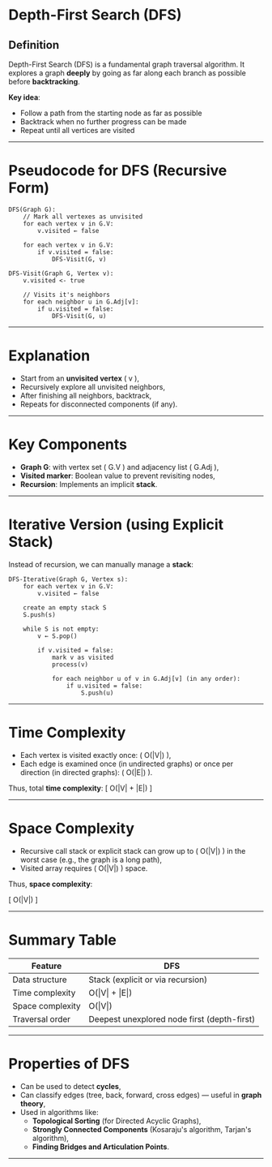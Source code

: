 # Depth-First Search (DFS)

## Definition

Depth-First Search (DFS) is a fundamental graph traversal algorithm.
It explores a graph **deeply** by going as far along each branch as possible before **backtracking**.

**Key idea**:  
- Follow a path from the starting node as far as possible
- Backtrack when no further progress can be made
- Repeat until all vertices are visited

---

# Pseudocode for DFS (Recursive Form)

```
DFS(Graph G):
    // Mark all vertexes as unvisited
    for each vertex v in G.V:
        v.visited ← false

    for each vertex v in G.V:
        if v.visited = false:
            DFS-Visit(G, v)

DFS-Visit(Graph G, Vertex v):
    v.visited <- true

    // Visits it's neighbors
    for each neighbor u in G.Adj[v]:
        if u.visited = false:
            DFS-Visit(G, u)
```

---

# Explanation

- Start from an **unvisited vertex** \( v \),
- Recursively explore all unvisited neighbors,
- After finishing all neighbors, backtrack,
- Repeats for disconnected components (if any).

---

# Key Components

- **Graph G**: with vertex set \( G.V \) and adjacency list \( G.Adj \),
- **Visited marker**: Boolean value to prevent revisiting nodes,
- **Recursion**: Implements an implicit **stack**.

---

# Iterative Version (using Explicit Stack)

Instead of recursion, we can manually manage a **stack**:

```
DFS-Iterative(Graph G, Vertex s):
    for each vertex v in G.V:
        v.visited ← false

    create an empty stack S
    S.push(s)

    while S is not empty:
        v ← S.pop()

        if v.visited = false:
            mark v as visited
            process(v)

            for each neighbor u of v in G.Adj[v] (in any order):
                if u.visited = false:
                    S.push(u)
```

---

# Time Complexity

- Each vertex is visited exactly once: \( O(|V|) \),
- Each edge is examined once (in undirected graphs) or once per direction (in directed graphs): \( O(|E|) \).

Thus, total **time complexity**: 
\[
O(|V| + |E|)
\]

---

# Space Complexity

- Recursive call stack or explicit stack can grow up to \( O(|V|) \) in the worst case (e.g., the graph is a long path),
- Visited array requires \( O(|V|) \) space.

Thus, **space complexity**:

\[
O(|V|)
\]

---

# Summary Table

| Feature          | DFS                                         |
| ---------------- | ------------------------------------------- |
| Data structure   | Stack (explicit or via recursion)           |
| Time complexity  | O(\|V\| + \|E\|)                            |
| Space complexity | O(\|V\|)                                    |
| Traversal order  | Deepest unexplored node first (depth-first) |

---

# Properties of DFS

- Can be used to detect **cycles**,
- Can classify edges (tree, back, forward, cross edges) — useful in **graph theory**,
- Used in algorithms like:
  - **Topological Sorting** (for Directed Acyclic Graphs),
  - **Strongly Connected Components** (Kosaraju's algorithm, Tarjan's algorithm),
  - **Finding Bridges and Articulation Points**.

---